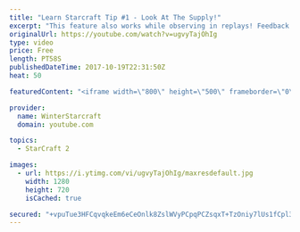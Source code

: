```yaml
---
title: "Learn Starcraft Tip #1 - Look At The Supply!"
excerpt: "This feature also works while observing in replays! Feedback and tip suggestions are appreciated :)"
originalUrl: https://youtube.com/watch?v=ugvyTajOhIg
type: video
price: Free
length: PT58S
publishedDateTime: 2017-10-19T22:31:50Z
heat: 50

featuredContent: "<iframe width=\"800\" height=\"500\" frameborder=\"0\" src=\"https://www.youtube.com/embed/ugvyTajOhIg\" allow=\"accelerometer; autoplay; encrypted-media; gyroscope; picture-in-picture\" allowfullscreen></iframe>"

provider:
  name: WinterStarcraft
  domain: youtube.com

topics:
  - StarCraft 2

images:
  - url: https://i.ytimg.com/vi/ugvyTajOhIg/maxresdefault.jpg
    width: 1280
    height: 720
    isCached: true

secured: "+vpuTue3HFCqvqkeEm6eCeOnlk8ZslWVyPCpqPCZsqxT+TzOniy7lUs1fCpl3eHt9CT05fVGc/IKBFtz4Gt2nF2evvEa7E+FYX2e1ivhLuHL+XB3dRuRRvx+LvEShU5Xz68FX8GHzmoWkKWWJ/iSNhymlplHOq1FCIRNXzGIg7DOdzTtxC7k2FYyIisMY//4GvLEcOEFVXLZmNnP9J492gySfeL4HoQwUmoBpduPKuP6YA0sRFV8voXTlXL4P1VegGg9SJupVrZcJkDdUUL4pTCuYGG29t3rzAmYwRHyJyZk1mAn+FYWWumoR7vrgdh03Q3wN/Wn6CNrDvVR/D1Eu/HwFXZqxY0/HK3KXUjglWo6+FFWVnbRiyhbc7MLypOjW6/NYpkwvGsbKrIl50lstv7Ro4UMjPl6JvkeP3FRwec=;37gHP34t2+GDOYfXMyFkuw=="
---
```


